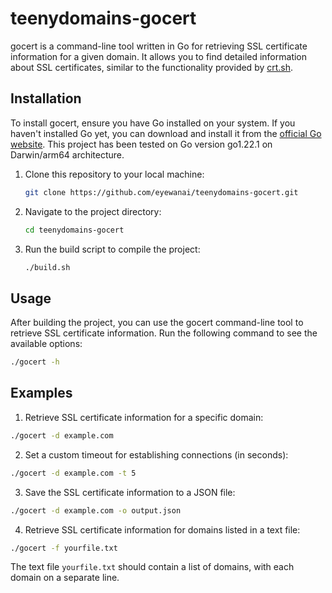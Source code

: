 # teenydomains-gocert

gocert is a command-line tool written in Go for retrieving SSL certificate information for a given domain. It allows you to find detailed information about SSL certificates, similar to the functionality provided by [crt.sh](https://crt.sh).

## Installation

To install gocert, ensure you have Go installed on your system.
If you haven't installed Go yet, you can download and install it from the [official Go website](https://go.dev/doc/install).
This project has been tested on Go version go1.22.1 on Darwin/arm64 architecture.

1. Clone this repository to your local machine:

    ```bash
    git clone https://github.com/eyewanai/teenydomains-gocert.git
    ```

2. Navigate to the project directory:

    ```bash
    cd teenydomains-gocert
    ```

3. Run the build script to compile the project:

    ```bash
    ./build.sh
    ```

## Usage

After building the project, you can use the gocert command-line tool to retrieve SSL certificate information. Run the following command to see the available options:

```bash
./gocert -h
```

## Examples

1. Retrieve SSL certificate information for a specific domain:

  ```bash
  ./gocert -d example.com
  ```

2. Set a custom timeout for establishing connections (in seconds):

  ```bash
  ./gocert -d example.com -t 5
  ```

3. Save the SSL certificate information to a JSON file:
  ```bash
  ./gocert -d example.com -o output.json
  ```

4. Retrieve SSL certificate information for domains listed in a text file:

  ```bash
  ./gocert -f yourfile.txt
  ```

  The text file `yourfile.txt` should contain a list of domains, with each domain on a separate line.



